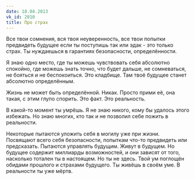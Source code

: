```yaml
---
date: 18.04.2013
vk_id: 2010
title: Про страх
---
```


Все твои сомнения, вся твоя неуверенность, все твои попытки предвидеть будущее если ты поступишь так или эдак - это только страх. Ты нуждаешься в гарантиях безопасности, определённости.

Я знаю одно место, где ты можешь чувствовать себя абсолютно спокойно, где можешь знать точно, что будет дальше, не сомневаться, не бояться и не беспокоиться. Это кладбище. Там твоё будущее станет абсолютно определённым.

Жизнь не может быть определённой. Никак. Просто прими её, она такая, с этим глупо спорить. Это факт. Это реальность.

В какой-то момент ты умрёшь. Я не знаю никого, кому бы удалось этого избежать. Но знаю многих, кто так и не позволил себе пожить в реальности.

Некоторые пытаются уложить себя в могилу уже при жизни. Посвящают всего себя безопасности, попыткам что-то предвидеть или предсказать. Пытаются управлять будущим. Живут в будущем. Но будущее содержит миллиарды возможностей, и они зависят от того, насколько тотален ты в настоящем. Но ты не здесь. Твой ум поглощён обидами прошлого и страхами будущего. Ты живёшь в своём уме. В реальности ты уже мёртв.
